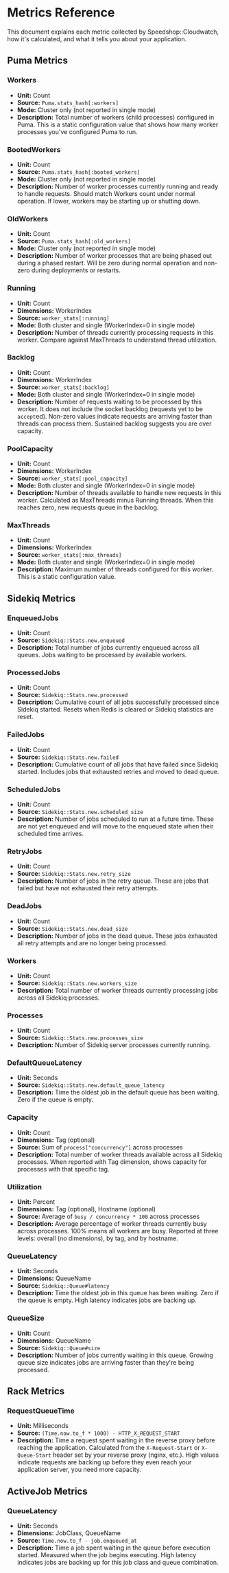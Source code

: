 # Metrics Reference

This document explains each metric collected by Speedshop::Cloudwatch, how it's calculated, and what it tells you about your application.

## Puma Metrics

### Workers
- **Unit:** Count
- **Source:** `Puma.stats_hash[:workers]`
- **Mode:** Cluster only (not reported in single mode)
- **Description:** Total number of workers (child processes) configured in Puma. This is a static configuration value that shows how many worker processes you've configured Puma to run.

### BootedWorkers
- **Unit:** Count
- **Source:** `Puma.stats_hash[:booted_workers]`
- **Mode:** Cluster only (not reported in single mode)
- **Description:** Number of worker processes currently running and ready to handle requests. Should match Workers count under normal operation. If lower, workers may be starting up or shutting down.

### OldWorkers
- **Unit:** Count
- **Source:** `Puma.stats_hash[:old_workers]`
- **Mode:** Cluster only (not reported in single mode)
- **Description:** Number of worker processes that are being phased out during a phased restart. Will be zero during normal operation and non-zero during deployments or restarts.

### Running
- **Unit:** Count
- **Dimensions:** WorkerIndex
- **Source:** `worker_stats[:running]`
- **Mode:** Both cluster and single (WorkerIndex=0 in single mode)
- **Description:** Number of threads currently processing requests in this worker. Compare against MaxThreads to understand thread utilization.

### Backlog
- **Unit:** Count
- **Dimensions:** WorkerIndex
- **Source:** `worker_stats[:backlog]`
- **Mode:** Both cluster and single (WorkerIndex=0 in single mode)
- **Description:** Number of requests waiting to be processed by this worker. It does not include the socket backlog (requests yet to be `accept`ed). Non-zero values indicate requests are arriving faster than threads can process them. Sustained backlog suggests you are over capacity.

### PoolCapacity
- **Unit:** Count
- **Dimensions:** WorkerIndex
- **Source:** `worker_stats[:pool_capacity]`
- **Mode:** Both cluster and single (WorkerIndex=0 in single mode)
- **Description:** Number of threads available to handle new requests in this worker. Calculated as MaxThreads minus Running threads. When this reaches zero, new requests queue in the backlog.

### MaxThreads
- **Unit:** Count
- **Dimensions:** WorkerIndex
- **Source:** `worker_stats[:max_threads]`
- **Mode:** Both cluster and single (WorkerIndex=0 in single mode)
- **Description:** Maximum number of threads configured for this worker. This is a static configuration value.

## Sidekiq Metrics

### EnqueuedJobs
- **Unit:** Count
- **Source:** `Sidekiq::Stats.new.enqueued`
- **Description:** Total number of jobs currently enqueued across all queues. Jobs waiting to be processed by available workers.

### ProcessedJobs
- **Unit:** Count
- **Source:** `Sidekiq::Stats.new.processed`
- **Description:** Cumulative count of all jobs successfully processed since Sidekiq started. Resets when Redis is cleared or Sidekiq statistics are reset.

### FailedJobs
- **Unit:** Count
- **Source:** `Sidekiq::Stats.new.failed`
- **Description:** Cumulative count of all jobs that have failed since Sidekiq started. Includes jobs that exhausted retries and moved to dead queue.

### ScheduledJobs
- **Unit:** Count
- **Source:** `Sidekiq::Stats.new.scheduled_size`
- **Description:** Number of jobs scheduled to run at a future time. These are not yet enqueued and will move to the enqueued state when their scheduled time arrives.

### RetryJobs
- **Unit:** Count
- **Source:** `Sidekiq::Stats.new.retry_size`
- **Description:** Number of jobs in the retry queue. These are jobs that failed but have not exhausted their retry attempts.

### DeadJobs
- **Unit:** Count
- **Source:** `Sidekiq::Stats.new.dead_size`
- **Description:** Number of jobs in the dead queue. These jobs exhausted all retry attempts and are no longer being processed.

### Workers
- **Unit:** Count
- **Source:** `Sidekiq::Stats.new.workers_size`
- **Description:** Total number of worker threads currently processing jobs across all Sidekiq processes.

### Processes
- **Unit:** Count
- **Source:** `Sidekiq::Stats.new.processes_size`
- **Description:** Number of Sidekiq server processes currently running.

### DefaultQueueLatency
- **Unit:** Seconds
- **Source:** `Sidekiq::Stats.new.default_queue_latency`
- **Description:** Time the oldest job in the default queue has been waiting. Zero if the queue is empty.

### Capacity
- **Unit:** Count
- **Dimensions:** Tag (optional)
- **Source:** Sum of `process["concurrency"]` across processes
- **Description:** Total number of worker threads available across all Sidekiq processes. When reported with Tag dimension, shows capacity for processes with that specific tag.

### Utilization
- **Unit:** Percent
- **Dimensions:** Tag (optional), Hostname (optional)
- **Source:** Average of `busy / concurrency * 100` across processes
- **Description:** Average percentage of worker threads currently busy across processes. 100% means all workers are busy. Reported at three levels: overall (no dimensions), by tag, and by hostname.

### QueueLatency
- **Unit:** Seconds
- **Dimensions:** QueueName
- **Source:** `Sidekiq::Queue#latency`
- **Description:** Time the oldest job in this queue has been waiting. Zero if the queue is empty. High latency indicates jobs are backing up.

### QueueSize
- **Unit:** Count
- **Dimensions:** QueueName
- **Source:** `Sidekiq::Queue#size`
- **Description:** Number of jobs currently waiting in this queue. Growing queue size indicates jobs are arriving faster than they're being processed.

## Rack Metrics

### RequestQueueTime
- **Unit:** Milliseconds
- **Source:** `(Time.now.to_f * 1000) - HTTP_X_REQUEST_START`
- **Description:** Time a request spent waiting in the reverse proxy before reaching the application. Calculated from the `X-Request-Start` or `X-Queue-Start` header set by your reverse proxy (nginx, etc.). High values indicate requests are backing up before they even reach your application server, you need more capacity.

## ActiveJob Metrics

### QueueLatency
- **Unit:** Seconds
- **Dimensions:** JobClass, QueueName
- **Source:** `Time.now.to_f - job.enqueued_at`
- **Description:** Time a job spent waiting in the queue before execution started. Measured when the job begins executing. High latency indicates jobs are backing up for this job class and queue combination.
